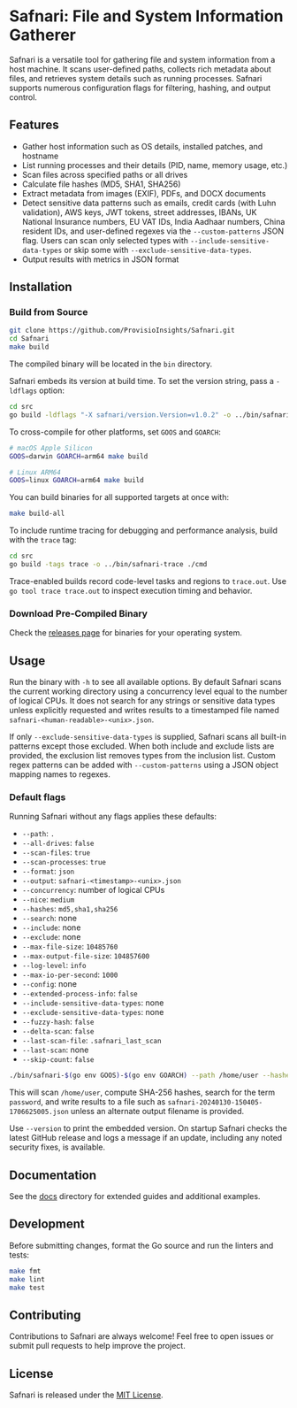 # Safnari: File and System Information Gatherer

Safnari is a versatile tool for gathering file and system information from a host
machine. It scans user-defined paths, collects rich metadata about files, and
retrieves system details such as running processes. Safnari supports numerous
configuration flags for filtering, hashing, and output control.

## Features

- Gather host information such as OS details, installed patches, and hostname
- List running processes and their details (PID, name, memory usage, etc.)
- Scan files across specified paths or all drives
- Calculate file hashes (MD5, SHA1, SHA256)
- Extract metadata from images (EXIF), PDFs, and DOCX documents
 - Detect sensitive data patterns such as emails, credit cards (with Luhn validation), AWS keys, JWT tokens, street addresses, IBANs, UK National Insurance numbers, EU VAT IDs, India Aadhaar numbers, China resident IDs, and user-defined regexes via the `--custom-patterns` JSON flag. Users can scan only selected types with `--include-sensitive-data-types` or skip some with `--exclude-sensitive-data-types`.
- Output results with metrics in JSON format

## Installation

### Build from Source

```sh
git clone https://github.com/ProvisioInsights/Safnari.git
cd Safnari
make build
```

The compiled binary will be located in the `bin` directory.

Safnari embeds its version at build time. To set the version string, pass a
`-ldflags` option:

```sh
cd src
go build -ldflags "-X safnari/version.Version=v1.0.2" -o ../bin/safnari ./cmd
```

To cross-compile for other platforms, set `GOOS` and `GOARCH`:

```sh
# macOS Apple Silicon
GOOS=darwin GOARCH=arm64 make build

# Linux ARM64
GOOS=linux GOARCH=arm64 make build
```

You can build binaries for all supported targets at once with:

```sh
make build-all
```

To include runtime tracing for debugging and performance analysis, build with
the `trace` tag:

```sh
cd src
go build -tags trace -o ../bin/safnari-trace ./cmd
```

Trace-enabled builds record code-level tasks and regions to `trace.out`. Use
`go tool trace trace.out` to inspect execution timing and behavior.

### Download Pre-Compiled Binary

Check the [releases page](https://github.com/ProvisioInsights/Safnari/releases) for
binaries for your operating system.

## Usage

Run the binary with `-h` to see all available options. By default Safnari scans
the current working directory using a concurrency level equal to the number of
logical CPUs. It does not search for any strings or sensitive data types unless
explicitly requested and writes results to a timestamped file named
`safnari-<human-readable>-<unix>.json`.

If only `--exclude-sensitive-data-types` is supplied, Safnari scans all built-in patterns except
those excluded. When both include and exclude lists are provided, the exclusion list removes types
from the inclusion list. Custom regex patterns can be added with `--custom-patterns` using a JSON
object mapping names to regexes.

### Default flags

Running Safnari without any flags applies these defaults:

- `--path`: `.`
- `--all-drives`: `false`
- `--scan-files`: `true`
- `--scan-processes`: `true`
- `--format`: `json`
- `--output`: `safnari-<timestamp>-<unix>.json`
- `--concurrency`: number of logical CPUs
- `--nice`: `medium`
- `--hashes`: `md5,sha1,sha256`
- `--search`: none
- `--include`: none
- `--exclude`: none
- `--max-file-size`: `10485760`
- `--max-output-file-size`: `104857600`
- `--log-level`: `info`
- `--max-io-per-second`: `1000`
- `--config`: none
- `--extended-process-info`: `false`
- `--include-sensitive-data-types`: none
- `--exclude-sensitive-data-types`: none
- `--fuzzy-hash`: `false`
- `--delta-scan`: `false`
- `--last-scan-file`: `.safnari_last_scan`
- `--last-scan`: none
- `--skip-count`: `false`

```sh
./bin/safnari-$(go env GOOS)-$(go env GOARCH) --path /home/user --hashes sha256 --search "password"
```

This will scan `/home/user`, compute SHA-256 hashes, search for the term
`password`, and write results to a file such as
`safnari-20240130-150405-1706625005.json` unless an alternate output filename
is provided.

Use `--version` to print the embedded version. On startup Safnari checks the
latest GitHub release and logs a message if an update, including any noted
security fixes, is available.

## Documentation

See the [docs](docs/README.md) directory for extended guides and additional examples.

## Development

Before submitting changes, format the Go source and run the linters and tests:

```sh
make fmt
make lint
make test
```

## Contributing

Contributions to Safnari are always welcome! Feel free to open issues or submit
pull requests to help improve the project.

## License

Safnari is released under the [MIT License](LICENSE).
